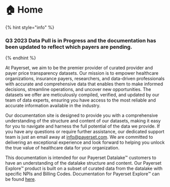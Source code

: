 # 🏠 Home

{% hint style="info" %}
### Q3 2023 Data Pull is in Progress and the documentation has been updated to reflect which payers are pending.
{% endhint %}

At Payerset, we aim to be the premier provider of curated provider and payer price transparency datasets. Our mission is to empower healthcare organizations, insurance payers, researchers, and data-driven professionals with accurate and comprehensive data that enables them to make informed decisions, streamline operations, and uncover new opportunities. The datasets we offer are meticulously compiled, verified, and updated by our team of data experts, ensuring you have access to the most reliable and accurate information available in the industry.

Our documentation site is designed to provide you with a comprehensive understanding of the structure and content of our datasets, making it easy for you to navigate and harness the full potential of the data we provide. If you have any questions or require further assistance, our dedicated support team is just an email away at [info@payerset.com](mailto:info@payerset.com). We are committed to delivering an exceptional experience and look forward to helping you unlock the true value of healthcare data for your organization.

This documentation is intended for our Payerset Datalake™ customers to have an understanding of the datalake structure and content. Our Payerset Explore™ product is built on a subset of curated data from the datalake with specific NPIs and Billing Codes. Documentation for Payerset Explore™ can be found [here](https://docs.payerset/com/payerset-explore).